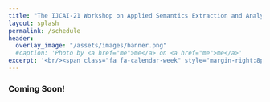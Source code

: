```yaml
---
title: "The IJCAI-21 Workshop on Applied Semantics Extraction and Analytics (ASEA)"
layout: splash
permalink: /schedule
header:
  overlay_image: "/assets/images/banner.png"
  #caption: 'Photo by <a href="me">me</a> on <a href="me">me</a>'
excerpt: '<br/><span class="fa fa-calendar-week" style="margin-right:8px; font-size: 90%;"></span>ASEA Schedule<br/>'
---
```

<h3>Coming Soon!</h3>
